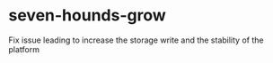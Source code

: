 # seven-hounds-grow

Fix issue leading to increase the storage write and the stability of the platform
